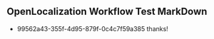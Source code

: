 ## OpenLocalization Workflow Test MarkDown
* 99562a43-355f-4d95-879f-0c4c7f59a385 
thanks!<!--HONumber=Mar16_HO4-->
